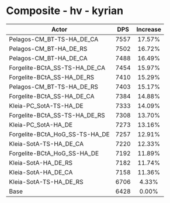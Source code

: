# Composite - hv - kyrian
| Actor | DPS | Increase |
|---|:---:|:---:|
|Pelagos-CM_BT-TS-HA_DE_CA|7557|17.57%|
|Pelagos-CM_BT-HA_DE_RS|7502|16.72%|
|Pelagos-CM_BT-HA_DE_CA|7488|16.49%|
|Forgelite-BCtA_SS-TS-HA_DE_CA|7454|15.97%|
|Forgelite-BCtA_SS-HA_DE_RS|7410|15.29%|
|Pelagos-CM_BT-TS-HA_DE_RS|7403|15.17%|
|Forgelite-BCtA_SS-HA_DE_CA|7384|14.88%|
|Kleia-PC_SotA-TS-HA_DE|7333|14.09%|
|Forgelite-BCtA_SS-TS-HA_DE_RS|7308|13.70%|
|Kleia-PC_SotA-HA_DE|7273|13.16%|
|Forgelite-BCtA_HoG_SS-TS-HA_DE|7257|12.91%|
|Kleia-SotA-TS-HA_DE_CA|7220|12.33%|
|Forgelite-BCtA_HoG_SS-HA_DE|7192|11.89%|
|Kleia-SotA-HA_DE_RS|7182|11.74%|
|Kleia-SotA-HA_DE_CA|7158|11.36%|
|Kleia-SotA-TS-HA_DE_RS|6706|4.33%|
|Base|6428|0.00%|
